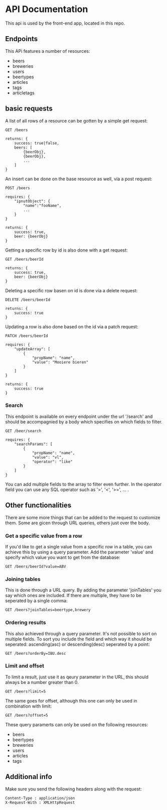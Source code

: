 # API Documentation
This api is used by the front-end app, located in this repo.

## Endpoints
This APi features a number of resources:
* beers
* breweries
* users
* beertypes
* articles
* tags
* articletags

## basic requests
A list of all rows of a resource can be gotten by a simple get request:
```
GET /beers

returns: {
    success: true|false,
    beers: [
        {beerObj},
        {beerObj},
        ...
    ]
}
```

An insert can be done on the base resource as well, via a post request:
```
POST /beers

requires: {
    "ipnutObject": {
        "name":"fooName",
        ...
    }
}

returns: {
    success: true,
    beer: {beerObj}
}
```

Getting a specific row by id is also done with a get request:
```
GET /beers/beerId

returns: {
    success: true,
    beer: {beerObj}
}
```

Deleting a specific row basen on id is done via a delete request:
```
DELETE /beers/beerId

returns: {
    success: true
}
```

Updating a row is also done based on the id via a patch request:
```
PATCH /beers/beerId

requires: {
    "updateArray": [
        {
            "propName": "name",
            "value": "Mooiere bieren"
        }
    ]
}

returns: {
    success: true
}
```

### Search
This endpoint is available on every endpoint under the url '/search' and should be accompagnied by a body which specifies on which fields to filter.
```
GET /beer/search

requires: {
    "searchParams": [
        {
            "propName": "name",
            "value": "vl",
            "operator": "like"
        }
    ]
}
```
You can add multiple fields to the array to filter even further. In the operator field you can use any SQL operator such as '>', '<', '>=', ... .

## Other functionalities
There are some more things that can be added to the request to customize them. Some are gicen through URL queries, others just over the body.

### Get a specific value from a row
If you'd like to get a single value from a specific row in a table, you can achieve this by using a query parameter. Add the parameter 'value' and specify which value you want to get from the database:

```
GET /beers/beerId?value=ABV
```


### Joining tables
This is done through a URL query. By adding the parameter 'joinTables' you say which ones are included. If there are multiple, they have to be seperated by a single comma:

```
GET /beers?joinTables=beertype,brewery
```

### Ordering results
This also achieved through a query parameter. It's not possible to sort on multiple fields. To sort you include the field and which way it should be seperated: ascending(asc) or descending(desc) seperated by a point:

```
GET /beers?orderBy=IBU.desc
```

### Limit and offset
To limit a result, just use it as qeury parameter in the URL, this should always be a number greater than 0.
```
GET /beers?limit=5
```
The same goes for offset, although this one can only be used in combination with limit:
```
GET /beers?offset=5
```
These query paramerts can only be used on the following resources:
* beers
* beertypes
* breweries
* users
* articles
* tags

## Additional info
Make sure you send the following headers along with the request:
```
Content-Type : application/json
X-Request-With : XMLHttpRequest
```
